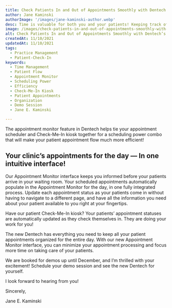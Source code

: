 ```yaml
---
title: Check Patients In and Out of Appointments Smoothly with Dentech’s Appointment Monitor!
author: Jane Kaminski
authorImage: '/images/jane-kaminski-author.webp'
desc: Time is valuable for both you and your patients! Keeping track of the day-to-day appointments can get a little chaotic if you don’t have an efficient system in place. We have something that will help everyone in your practice manage your patient flow effortlessly.
image: /images/check-patients-in-and-out-of-appointments-smoothly-with-dentechs-appointment-monitor.webp
alt: Check Patients In and Out of Appointments Smoothly with Dentech’s Appointment Monitor!
createdAt: 11/10/2021
updatedAt: 11/10/2021
tags:
  - Practice Management
  - Patient-Check-In
keywords:
  - Time Management
  - Patient Flow
  - Appointment Monitor
  - Scheduling Power
  - Efficiency
  - Check-Me-In Kiosk
  - Patient Appointments
  - Organization
  - Demo Session
  - Jane E. Kaminski

---
```


The appointment monitor feature in Dentech helps tie your appointment scheduler and Check-Me-In kiosk together for a scheduling power combo that will make your patient appointment flow much more efficient!

## Your clinic’s appointments for the day — In one intuitive interface!

Our Appointment Monitor interface keeps you informed before your patients arrive in your waiting room. Your scheduled appointments automatically populate in the Appointment Monitor for the day, in one fully integrated process. Update each appointment status as your patients come in without having to navigate to a different page, and have all the information you need about your patient available to you right at your fingertips.

Have our patient Check-Me-In kiosk? Your patients’ appointment statuses are automatically updated as they check themselves in. They are doing your work for you!

The new Dentech has everything you need to keep all your patient appointments organized for the entire day. With our new Appointment Monitor interface, you can minimize your appointment processing and focus more time on taking care of your patients.

We are booked for demos up until December, and I’m thrilled with your excitement! Schedule your demo session and see the new Dentech for yourself.

I look forward to hearing from you!

Sincerely,

Jane E. Kaminski